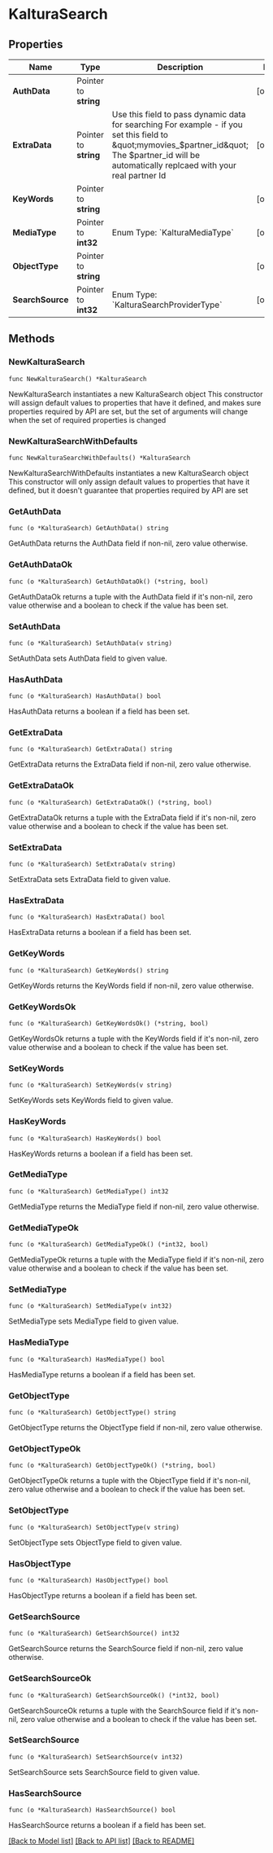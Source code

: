 # KalturaSearch

## Properties

Name | Type | Description | Notes
------------ | ------------- | ------------- | -------------
**AuthData** | Pointer to **string** |  | [optional] 
**ExtraData** | Pointer to **string** | Use this field to pass dynamic data for searching  For example - if you set this field to \&quot;mymovies_$partner_id\&quot;  The $partner_id will be automatically replcaed with your real partner Id | [optional] 
**KeyWords** | Pointer to **string** |  | [optional] 
**MediaType** | Pointer to **int32** | Enum Type: &#x60;KalturaMediaType&#x60; | [optional] 
**ObjectType** | Pointer to **string** |  | [optional] 
**SearchSource** | Pointer to **int32** | Enum Type: &#x60;KalturaSearchProviderType&#x60; | [optional] 

## Methods

### NewKalturaSearch

`func NewKalturaSearch() *KalturaSearch`

NewKalturaSearch instantiates a new KalturaSearch object
This constructor will assign default values to properties that have it defined,
and makes sure properties required by API are set, but the set of arguments
will change when the set of required properties is changed

### NewKalturaSearchWithDefaults

`func NewKalturaSearchWithDefaults() *KalturaSearch`

NewKalturaSearchWithDefaults instantiates a new KalturaSearch object
This constructor will only assign default values to properties that have it defined,
but it doesn't guarantee that properties required by API are set

### GetAuthData

`func (o *KalturaSearch) GetAuthData() string`

GetAuthData returns the AuthData field if non-nil, zero value otherwise.

### GetAuthDataOk

`func (o *KalturaSearch) GetAuthDataOk() (*string, bool)`

GetAuthDataOk returns a tuple with the AuthData field if it's non-nil, zero value otherwise
and a boolean to check if the value has been set.

### SetAuthData

`func (o *KalturaSearch) SetAuthData(v string)`

SetAuthData sets AuthData field to given value.

### HasAuthData

`func (o *KalturaSearch) HasAuthData() bool`

HasAuthData returns a boolean if a field has been set.

### GetExtraData

`func (o *KalturaSearch) GetExtraData() string`

GetExtraData returns the ExtraData field if non-nil, zero value otherwise.

### GetExtraDataOk

`func (o *KalturaSearch) GetExtraDataOk() (*string, bool)`

GetExtraDataOk returns a tuple with the ExtraData field if it's non-nil, zero value otherwise
and a boolean to check if the value has been set.

### SetExtraData

`func (o *KalturaSearch) SetExtraData(v string)`

SetExtraData sets ExtraData field to given value.

### HasExtraData

`func (o *KalturaSearch) HasExtraData() bool`

HasExtraData returns a boolean if a field has been set.

### GetKeyWords

`func (o *KalturaSearch) GetKeyWords() string`

GetKeyWords returns the KeyWords field if non-nil, zero value otherwise.

### GetKeyWordsOk

`func (o *KalturaSearch) GetKeyWordsOk() (*string, bool)`

GetKeyWordsOk returns a tuple with the KeyWords field if it's non-nil, zero value otherwise
and a boolean to check if the value has been set.

### SetKeyWords

`func (o *KalturaSearch) SetKeyWords(v string)`

SetKeyWords sets KeyWords field to given value.

### HasKeyWords

`func (o *KalturaSearch) HasKeyWords() bool`

HasKeyWords returns a boolean if a field has been set.

### GetMediaType

`func (o *KalturaSearch) GetMediaType() int32`

GetMediaType returns the MediaType field if non-nil, zero value otherwise.

### GetMediaTypeOk

`func (o *KalturaSearch) GetMediaTypeOk() (*int32, bool)`

GetMediaTypeOk returns a tuple with the MediaType field if it's non-nil, zero value otherwise
and a boolean to check if the value has been set.

### SetMediaType

`func (o *KalturaSearch) SetMediaType(v int32)`

SetMediaType sets MediaType field to given value.

### HasMediaType

`func (o *KalturaSearch) HasMediaType() bool`

HasMediaType returns a boolean if a field has been set.

### GetObjectType

`func (o *KalturaSearch) GetObjectType() string`

GetObjectType returns the ObjectType field if non-nil, zero value otherwise.

### GetObjectTypeOk

`func (o *KalturaSearch) GetObjectTypeOk() (*string, bool)`

GetObjectTypeOk returns a tuple with the ObjectType field if it's non-nil, zero value otherwise
and a boolean to check if the value has been set.

### SetObjectType

`func (o *KalturaSearch) SetObjectType(v string)`

SetObjectType sets ObjectType field to given value.

### HasObjectType

`func (o *KalturaSearch) HasObjectType() bool`

HasObjectType returns a boolean if a field has been set.

### GetSearchSource

`func (o *KalturaSearch) GetSearchSource() int32`

GetSearchSource returns the SearchSource field if non-nil, zero value otherwise.

### GetSearchSourceOk

`func (o *KalturaSearch) GetSearchSourceOk() (*int32, bool)`

GetSearchSourceOk returns a tuple with the SearchSource field if it's non-nil, zero value otherwise
and a boolean to check if the value has been set.

### SetSearchSource

`func (o *KalturaSearch) SetSearchSource(v int32)`

SetSearchSource sets SearchSource field to given value.

### HasSearchSource

`func (o *KalturaSearch) HasSearchSource() bool`

HasSearchSource returns a boolean if a field has been set.


[[Back to Model list]](../README.md#documentation-for-models) [[Back to API list]](../README.md#documentation-for-api-endpoints) [[Back to README]](../README.md)


